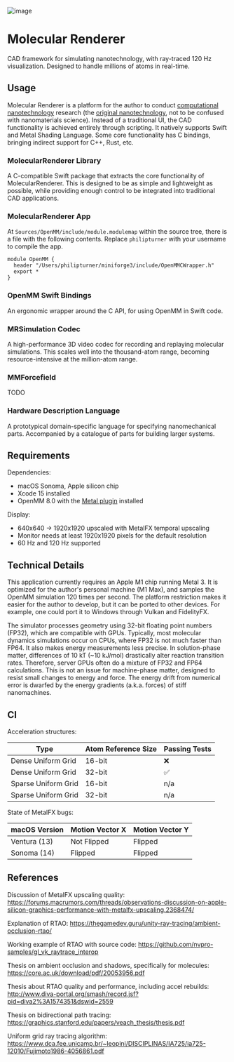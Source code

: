 
![image](https://github.com/philipturner/molecular-renderer/assets/71743241/d5585c84-7e4e-4507-841a-452fb68615d3)

# Molecular Renderer

CAD framework for simulating nanotechnology, with ray-traced 120 Hz visualization. Designed to handle millions of atoms in real-time.

## Usage

Molecular Renderer is a platform for the author to conduct [computational nanotechnology](https://www.zyvex.com/nanotech/compNano.html) research (the [original nanotechnology](https://en.wikipedia.org/wiki/Molecular_nanotechnology), not to be confused with nanomaterials science). Instead of a traditional UI, the CAD functionality is achieved entirely through scripting. It natively supports Swift and Metal Shading Language. Some core functionality has C bindings, bringing indirect support for C++, Rust, etc.

### MolecularRenderer Library

A C-compatible Swift package that extracts the core functionality of MolecularRenderer. This is designed to be as simple and lightweight as possible, while providing enough control to be integrated into traditional CAD applications.

### MolecularRenderer App

At `Sources/OpenMM/include/module.modulemap` within the source tree, there is a file with the following contents. Replace `philipturner` with your username to compile the app.

```
module OpenMM {
  header "/Users/philipturner/miniforge3/include/OpenMMCWrapper.h"
  export *
}
```

### OpenMM Swift Bindings

An ergonomic wrapper around the C API, for using OpenMM in Swift code.

### MRSimulation Codec

A high-performance 3D video codec for recording and replaying molecular simulations. This scales well into the thousand-atom range, becoming resource-intensive at the million-atom range.

### MMForcefield

TODO

### Hardware Description Language

A prototypical domain-specific language for specifying nanomechanical parts. Accompanied by a catalogue of parts for building larger systems.

## Requirements

Dependencies:
- macOS Sonoma, Apple silicon chip
- Xcode 15 installed
- OpenMM 8.0 with the [Metal plugin](https://github.com/philipturner/openmm-metal) installed

Display:
- 640x640 -> 1920x1920 upscaled with MetalFX temporal upscaling
- Monitor needs at least 1920x1920 pixels for the default resolution
- 60 Hz and 120 Hz supported

## Technical Details

This application currently requires an Apple M1 chip running Metal 3. It is optimized for the author's personal machine (M1 Max), and samples the OpenMM simulation 120 times per second. The platform restriction makes it easier for the author to develop, but it can be ported to other devices. For example, one could port it to Windows through Vulkan and FidelityFX.

The simulator processes geometry using 32-bit floating point numbers (FP32), which are compatible with GPUs. Typically, most molecular dynamics simulations occur on CPUs, where FP32 is not much faster than FP64. It also makes energy measurements less precise. In solution-phase matter, differences of 10 kT (~10 kJ/mol) drastically alter reaction transition rates. Therefore, server GPUs often do a mixture of FP32 and FP64 calculations. This is not an issue for machine-phase matter, designed to resist small changes to energy and force. The energy drift from numerical error is dwarfed by the energy gradients (a.k.a. forces) of stiff nanomachines.

## CI

Acceleration structures:

| Type | Atom Reference Size | Passing Tests |
| ---- | ------------------- | ------------- |
| Dense Uniform Grid | 16-bit | ❌ |
| Dense Uniform Grid | 32-bit | ✅ |
| Sparse Uniform Grid | 16-bit | n/a |
| Sparse Uniform Grid | 32-bit | n/a |

State of MetalFX bugs:

| macOS Version | Motion Vector X | Motion Vector Y |
| ------------- | --------------- | --------------- |
| Ventura (13)  | Not Flipped     | Flipped         |
| Sonoma (14)   | Flipped         | Flipped         |

## References

Discussion of MetalFX upscaling quality: https://forums.macrumors.com/threads/observations-discussion-on-apple-silicon-graphics-performance-with-metalfx-upscaling.2368474/

Explanation of RTAO: https://thegamedev.guru/unity-ray-tracing/ambient-occlusion-rtao/

Working example of RTAO with source code: https://github.com/nvpro-samples/gl_vk_raytrace_interop

Thesis on ambient occlusion and shadows, specifically for molecules: https://core.ac.uk/download/pdf/20053956.pdf

Thesis about RTAO quality and performance, including accel rebuilds: http://www.diva-portal.org/smash/record.jsf?pid=diva2%3A1574351&dswid=2559

Thesis on bidirectional path tracing: https://graphics.stanford.edu/papers/veach_thesis/thesis.pdf

Uniform grid ray tracing algorithm: https://www.dca.fee.unicamp.br/~leopini/DISCIPLINAS/IA725/ia725-12010/Fujimoto1986-4056861.pdf

